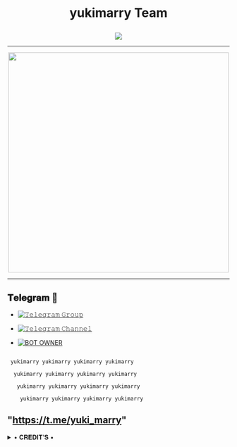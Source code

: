 <h1 align="center">

  <b>yukimarry Team</b>

</h1>

<p align="center">



</p>

<div align="center"><img src="https://github-profile-trophy.vercel.app/?username=yukimarry&theme=dracula&count_private=true"></div>

---

   

   

<p align='middle'><img src='https://github-readme-streak-stats.herokuapp.com/?user=yukimarry&theme=midnight-purple&show_icon=true' width='500"'></p> 

---

## 𝐓𝐞𝐥𝐞𝐠𝐫𝐚𝐦 🚀

- [![𝚃𝚎𝚕𝚎𝚐𝚛𝚊𝚖 𝙶𝚛𝚘𝚞𝚙](https://img.shields.io/badge/Telegram-Group-brightgreen)](https://t.me/yukimarry_chat)

- [![𝚃𝚎𝚕𝚎𝚐𝚛𝚊𝚖 𝙲𝚑𝚊𝚗𝚗𝚎𝚕](https://img.shields.io/badge/Telegram-Channel-brightgreen)](https://t.me/yukimarry_mods)

- [![BOT OWNER](https://img.shields.io/badge/CONTACT-OWNER-brightgreen)](https://t.me/yuki_marry)

```

 yukimarry yukimarry yukimarry yukimarry   

  yukimarry yukimarry yukimarry yukimarry      

   yukimarry yukimarry yukimarry yukimarry 

    yukimarry yukimarry yukimarry yukimarry

```

## "https://t.me/yuki_marry"

<p align="center">

<details> 

<summary>• 𝐂𝐑𝐄𝐃𝐈𝐓'𝐒 •</summary>

</p>

-   ⚜️[heart](https://t.me/kaio1777)

-   ⚜️[yukimarry](https://t.me/yuki_marry)

</details>
